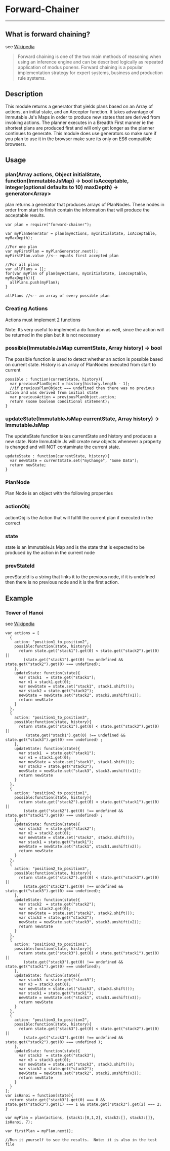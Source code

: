 
# Forward-Chainer

----

## What is forward chaining?
see [Wikipedia](https://en.wikipedia.org/wiki/Forward_chaining)

> Forward chaining is one of the two main methods of reasoning when using an inference engine and can be described logically as repeated application of modus ponens. Forward chaining is a popular implementation strategy for expert systems, business and production rule systems.

## Description

This module returns a generator that yields plans based on an Array of actions, an initial state, and an Acceptor function.  It takes advantage of Immutable Js's Maps in order to produce new states that are derived from invoking actions.
The planner executes in a Breadth First manner ie the shortest plans are produced first and will only get longer as the planner continues to generate.
This module does use generators so make sure if you plan to use it in the browser make sure its only on ES6 compatible browsers.

## Usage

### plan(Array<Actions> actions, Object initialState, function(ImmutableJsMap) -> bool isAcceptable, integer(optional defaults to 10) maxDepth) -> generator<Array<PlanNode>>

plan returns a generator that produces arrays of PlanNodes.  These nodes in order from start to finish contain the information that will produce the acceptable results.

```
var plan = require("forward-chainer");

var myPlanGenerator = plan(myActions, myInitialState, isAcceptable, myMaxDepth);

//For one plan
var myFirstPlan = myPlanGenerator.next();
myFirstPlan.value //<-- equals first accepted plan

//For all plans
var allPlans = [];
for(var myPlan of plan(myActions, myInitialState, isAcceptable, myMaxDepth)){
  allPlans.push(myPlan);
}

allPlans //<-- an array of every possible plan

```

### Creating Actions

Actions must implement 2 functions

Note: Its very useful to implement a do function as well, since the action will be returned in the plan but it is not necessary

### possible(ImmutableJsMap currentState, Array<PlanNode> history) -> bool

The possible function is used to detect whether an action is possible based on current state.
History is an array of PlanNodes executed from start to current

```
possible : function(currentState, history){
  var previousPlanObject = history[history.length - 1];
  //if previousPlanObject === undefined then there was no previous action and was derived from initial state
  var previousAction = previousPlanObject.action;
  return (some boolean conditional statement);
}
```

### updateState(ImmutableJsMap currentState, Array<PlanNode> history) -> ImmutableJsMap

The updateState function takes currentState and history and produces a new state.  Note Immutable Js will create new objects whenever a property is changed and will NOT contaminate the current state.

```
updateState : function(currentState, history){
  var newState = currentState.set("myChange", "Some Data");
  return newState;
}
```

### PlanNode

Plan Node is an object with the following properties
### actionObj
actionObj is the Action that will fulfill the current plan if executed in the correct
### state
state is an ImmutableJs Map and is the state that is expected to be produced by the action in the current node
### prevStateId
prevStateId is a string that links it to the previous node, if it is undefined then there is no previous node and it is the first action.

## Example

### Tower of Hanoi
see [Wikipedia](https://en.wikipedia.org/wiki/Tower_of_Hanoi)

```
var actions = [
  {
    action: "position1_to_position2",
    possible:function(state, history){
      return state.get("stack1").get(0) < state.get("stack2").get(0) ||
        (state.get("stack1").get(0) !== undefined && state.get("stack2").get(0) === undefined);
    },
    updateState: function(state){
      var stack1  = state.get("stack1");
      var v1 = stack1.get(0);
      var newState = state.set("stack1", stack1.shift());
      var stack2 = state.get("stack2");
      newState = newState.set("stack2", stack2.unshift(v1));
      return newState
    }
  },
  {
    action: "position1_to_position3",
    possible:function(state, history){
      return state.get("stack1").get(0) < state.get("stack3").get(0) ||
         (state.get("stack1").get(0) !== undefined && state.get("stack3").get(0) === undefined) ;
    },
    updateState: function(state){
      var stack1  = state.get("stack1");
      var v1 = stack1.get(0);
      var newState = state.set("stack1", stack1.shift());
      var stack3 = state.get("stack3");
      newState = newState.set("stack3", stack3.unshift(v1));
      return newState
    }
  },
  {
    action: "position2_to_position1",
    possible:function(state, history){
      return state.get("stack2").get(0) < state.get("stack1").get(0) ||
        (state.get("stack2").get(0) !== undefined && state.get("stack1").get(0) === undefined) ;
    },
    updateState: function(state){
      var stack2  = state.get("stack2");
      var v2 = stack2.get(0);
      var newState = state.set("stack2", stack2.shift());
      var stack1 = state.get("stack1");
      newState = newState.set("stack1", stack1.unshift(v2));
      return newState
    }
  },
  {
    action: "position2_to_position3",
    possible:function(state, history){
      return state.get("stack2").get(0) < state.get("stack3").get(0) ||
        (state.get("stack2").get(0) !== undefined &&  state.get("stack3").get(0) === undefined);
    },
    updateState: function(state){
      var stack2  = state.get("stack2");
      var v2 = stack2.get(0);
      var newState = state.set("stack2", stack2.shift());
      var stack3 = state.get("stack3");
      newState = newState.set("stack3", stack3.unshift(v2));
      return newState
    }
  },
  {
    action: "position3_to_position1",
    possible:function(state, history){
      return state.get("stack3").get(0) < state.get("stack1").get(0) ||
        (state.get("stack3").get(0) !== undefined &&  state.get("stack1").get(0) === undefined);
    },
    updateState: function(state){
      var stack3  = state.get("stack3");
      var v3 = stack3.get(0);
      var newState = state.set("stack3", stack3.shift());
      var stack1 = state.get("stack1");
      newState = newState.set("stack1", stack1.unshift(v3));
      return newState
    }
  },
  {
    action: "position3_to_position2",
    possible:function(state, history){
      return state.get("stack3").get(0) < state.get("stack2").get(0) ||
        (state.get("stack3").get(0) !== undefined && state.get("stack2").get(0) === undefined );
    },
    updateState: function(state){
      var stack3  = state.get("stack3");
      var v3 = stack3.get(0);
      var newState = state.set("stack3", stack3.shift());
      var stack2 = state.get("stack2");
      newState = newState.set("stack2", stack2.unshift(v3));
      return newState
    }
  }
];
var isHanoi = function(state){
  return state.get("stack3").get(0) === 0 && state.get("stack3").get(1) === 1 && state.get("stack3").get(2) === 2;
}

var myPlan = plan(actions, {stack1:[0,1,2], stack2:[], stack3:[]}, isHanoi, 7);

var firstPlan = myPlan.next();

//Run it yourself to see the results.  Note: it is also in the test file
```
